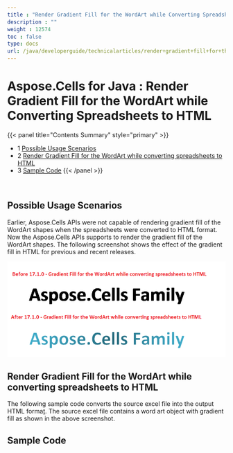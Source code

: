 ```yaml
---
title : "Render Gradient Fill for the WordArt while Converting Spreadsheets to HTML" 
description : "" 
weight : 12574 
toc : false
type: docs
url: /java/developerguide/technicalarticles/render+gradient+fill+for+the+wordart+while+converting+spreadsheets+to+html/
---
```


# Aspose.Cells for Java : Render Gradient Fill for the WordArt while Converting Spreadsheets to HTML


{{< panel title="Contents Summary" style="primary" >}}
*   1 [Possible Usage Scenarios](#possible-usage-scenarios)
*   2 [Render Gradient Fill for the WordArt while converting spreadsheets to HTML](#render-gradient-fill-for-the-wordart-while-converting-spreadsheets-to-html)
*   3 [Sample Code](#sample-code)
{{< /panel >}}
 

 

## Possible Usage Scenarios

Earlier, Aspose.Cells APIs were not capable of rendering gradient fill of the WordArt shapes when the spreadsheets were converted to HTML format. Now the Aspose.Cells APIs supports to render the gradient fill of the WordArt shapes. The following screenshot shows the effect of the gradient fill in HTML for previous and recent releases.

![image](23166985.png)

## Render Gradient Fill for the WordArt while converting spreadsheets to HTML

The following sample code converts the source excel file into the output HTML forma[t](#). The source excel file contains a word art object with gradient fill as shown in the above screenshot.

## Sample Code


